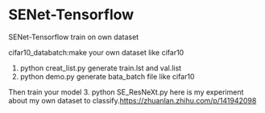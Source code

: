 # SENet-Tensorflow
SENet-Tensorflow train on own dataset

cifar10_databatch:make your own dataset like cifar10
1. python creat_list.py 
generate train.lst and val.list
2. python demo.py
generate bata_batch file like cifar10

Then train your model 
3. python SE_ResNeXt.py
here is my experiment about my own dataset to classify.https://zhuanlan.zhihu.com/p/141942098
